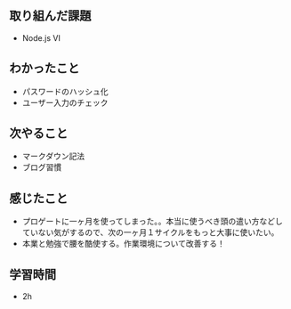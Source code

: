 ## 取り組んだ課題
- Node.js Ⅵ

## わかったこと
- パスワードのハッシュ化
- ユーザー入力のチェック

## 次やること
- マークダウン記法
- ブログ習慣

## 感じたこと
- プロゲートに一ヶ月を使ってしまった。。本当に使うべき頭の遣い方などしていない気がするので、次の一ヶ月１サイクルをもっと大事に使いたい。
- 本業と勉強で腰を酷使する。作業環境について改善する！

## 学習時間
- 2h
